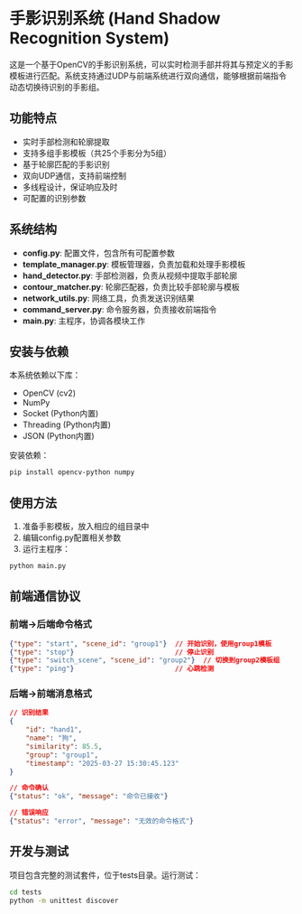 # 手影识别系统 (Hand Shadow Recognition System)

这是一个基于OpenCV的手影识别系统，可以实时检测手部并将其与预定义的手影模板进行匹配。系统支持通过UDP与前端系统进行双向通信，能够根据前端指令动态切换待识别的手影组。

## 功能特点

- 实时手部检测和轮廓提取
- 支持多组手影模板（共25个手影分为5组）
- 基于轮廓匹配的手影识别
- 双向UDP通信，支持前端控制
- 多线程设计，保证响应及时
- 可配置的识别参数

## 系统结构

- **config.py**: 配置文件，包含所有可配置参数
- **template_manager.py**: 模板管理器，负责加载和处理手影模板
- **hand_detector.py**: 手部检测器，负责从视频中提取手部轮廓
- **contour_matcher.py**: 轮廓匹配器，负责比较手部轮廓与模板
- **network_utils.py**: 网络工具，负责发送识别结果
- **command_server.py**: 命令服务器，负责接收前端指令
- **main.py**: 主程序，协调各模块工作

## 安装与依赖

本系统依赖以下库：
- OpenCV (cv2)
- NumPy
- Socket (Python内置)
- Threading (Python内置)
- JSON (Python内置)

安装依赖：
```bash
pip install opencv-python numpy
```

## 使用方法

1. 准备手影模板，放入相应的组目录中
2. 编辑config.py配置相关参数
3. 运行主程序：

```bash
python main.py
```

## 前端通信协议

### 前端→后端命令格式
```json
{"type": "start", "scene_id": "group1"}  // 开始识别，使用group1模板
{"type": "stop"}                         // 停止识别
{"type": "switch_scene", "scene_id": "group2"}  // 切换到group2模板组
{"type": "ping"}                         // 心跳检测
```

### 后端→前端消息格式
```json
// 识别结果
{
    "id": "hand1",
    "name": "狗",
    "similarity": 85.5,
    "group": "group1",
    "timestamp": "2025-03-27 15:30:45.123"
}

// 命令确认
{"status": "ok", "message": "命令已接收"}

// 错误响应
{"status": "error", "message": "无效的命令格式"}
```

## 开发与测试

项目包含完整的测试套件，位于tests目录。运行测试：

```bash
cd tests
python -m unittest discover
```